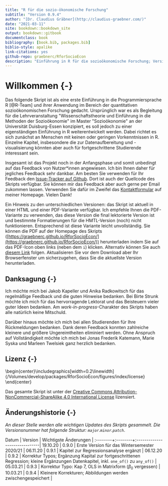 ```yaml
--- 
title: "R für die sozio-ökonomische Forschung"
subtitle: "Version 0.9.4"
author: "[Dr. Claudius Gräbner](http://claudius-graebner.com/)"
date: "2021-03-11" 
site: bookdown::bookdown_site
output: bookdown::gitbook
documentclass: book
bibliography: [book.bib, packages.bib]
biblio-style: apalike
link-citations: yes
github-repo: graebnerc/RforSocioEcon
description: "Einführung in R für die sozioökonomische Forschung; Version 0.9.4"
---
```


# Willkommen {-}

Das folgende Skript ist als eine erste Einführung in die Programmiersprache
R [@R-Team] und ihrer Anwendung im Bereich der quantitativen sozioökonomischen
Forschung gedacht. 
Ursprünglich war es als Begleitung für die Lehrveranstaltung 
"Wissenschaftstheorie und Einführung in die Methoden der Sozioökonomie"
im Master "Sozioökonomie" an der Universität Duisburg-Essen konzipiert, es 
soll jedoch zu einer eigenständigen Einführung in R weiterentwickelt werden.
Dabei richtet es sich zunächst an Menschen mit keinen oder geringen 
Vorkenntnissen in R.
Einzelne Kapitel, insbesondere die zur Datenaufbereitung und -visualisierung
könnten aber auch für fortgeschrittene Studierende interessant sein.

Insgesamt ist das Projekt noch in der Anfangsphase und somit unbedingt auf 
das Feedback von Nutzer\*innen angewiesen. Ich bin Ihnen daher für jegliches
Feedback sehr dankbar. 
Am besten Sie verwenden für Ihr Feedback den 
[Issue-Tracker auf Github](https://github.com/graebnerc/RforSocioEcon/issues).
Dort ist auch der Quellcode des Skripts verfügbar.
Sie können mir das Feedback aber auch gerne per Email zukommen lassen.
Verwenden Sie dafür im Zweifel das 
[Kontaktformular](https://claudius-graebner.com/contact-1.html)
auf meiner Homepage. 
Vielen Dank!

Ein Hinweis zu den unterschiedlichen Versionen: 
das Skript ist aktuell in einer HTML und einer PDF-Variante verfügbar.
Ich empfehle Ihnen die PDF-Variante zu verwenden, das diese Version die final
lektorierte Version ist und bestimmte Formatierungen für die HMTL-Version (noch)
nicht funktionieren. Entsprechend ist diese Variante leicht unvollständig.
Sie können die PDF auf der 
Homepage des Skripts 
([https://graebnerc.github.io/RforSocioEcon/](https://graebnerc.github.io/RforSocioEcon/)) 
herunterladen indem Sie auf das
PDF-Icon oben links (neben dem `i`) klicken. Alternativ können Sie auch 
[diesem Link](https://graebnerc.github.io/RforSocioEcon/R-SocioEcon-dt.pdf)
folgen. 
Aktualisieren Sie vor dem Download aber Ihr Browserfenster um sicherzugehen, 
dass Sie die aktuellste Version herunterladen.

## Danksagung {-}

Ich möchte mich bei Jakob Kapeller und Anika Radkowitsch für das regelmäßige 
Feedback und die guten Hinweise bedanken. 
Bei Birte Strunk möchte ich mich für das hervorragende Lektorat und das 
Beisteuern vieler guter Ideen bedanken. 
Am *work-in-progress*-Charakter des Skripts haben alle natürlich keine Mitschuld.

Darüber hinaus möchte ich mich bei allen Studierenden für Ihre Rückmeldungen
bedanken. Dank deren Feedback konnten zahlreiche kleinere und größere 
Ungereimtheiten eliminiert werden. Ohne Anspruch auf Vollständigkeit möchte
ich mich bei 
Jonas Frederik Katemann, Marie Syska und Marleen Twelsiek
ganz herzlich bedanken.

## Lizenz {-}


\begin{center}\includegraphics[width=0.2\linewidth]{/Volumes/develop/packages/RforSocioEcon/figures/index/license} \end{center}

Das gesamte Skript ist unter der 
[Creative Commons Attribution-NonCommercial-ShareAlike 4.0 International License](https://creativecommons.org/licenses/by-nc-sa/4.0/)
lizensiert.

## Änderungshistorie {-}

*An dieser Stelle werden alle wichtigen Updates des Skripts gesammelt.*
*Die Versionsnummer hat folgende Struktur: `major`.`minor`.`patch`*.

Datum    | Version | Wichtigste Änderungen         |
:--------+:--------+:------------------------------|
19.10.20 | 0.9.0    | Erste Version für das Wintersemester 2020/21 |
06.11.20 | 0.9.1    | Kapitel zur Regressionsanalyse ergänzt |
06.12.20 | 0.9.2    | Korrektur Typos; Ergänzung Kapital zur fortgeschrittenen Regression; kleine Ergänzungen Datenkapitel, inkl. `one_of()` zu `any_of()` |
05.03.21 | 0.9.3    | Korrektur Typo: Kap 7, OLS in Matrixform ($\beta_0$ vergessen) |
10.03.21 | 0.9.4    | Kleinere Korrekturen; Abbildungen werden zwischengespeichert |
